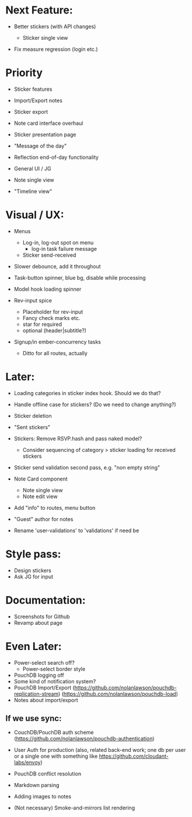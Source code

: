 # Next Feature:
- Better stickers (with API changes)
  - Sticker single view

- Fix measure regression (login etc.)

# Priority
- Sticker features
- Import/Export notes
- Sticker export
- Note card interface overhaul
- Sticker presentation page
- "Message of the day"
- Reflection end-of-day functionality

- General UI / JG
- Note single view
- "Timeline view"

# Visual / UX:
- Menus
  - Log-in, log-out spot on menu
    - log-in task failure message
  - Sticker send-received
- Slower debounce, add it throughout
- Task-button spinner, blue bg, disable while processing
- Model hook loading spinner

- Rev-input spice
  - Placeholder for rev-input
  - Fancy check marks etc.
  - star for required
  - optional (header|subtitle?)

- Signup/in ember-concurrency tasks
  - Ditto for all routes, actually

# Later:
- Loading categories in sticker index hook. Should we do that?

- Handle offline case for stickers? (Do we need to change anything?)
- Sticker deletion
- "Sent stickers"

- Stickers: Remove RSVP.hash and pass naked model?
  - Consider sequencing of category > sticker loading for received stickers
- Sticker send validation second pass, e.g. "non empty string"

- Note Card component
  - Note single view
  - Note edit view
- Add "info" to routes, menu button
- "Guest" author for notes
- Rename 'user-validations' to 'validations' if need be

# Style pass:
- Design stickers
- Ask JG for input

# Documentation:
- Screenshots for Github
- Revamp about page

# Even Later:
- Power-select search off?
  - Power-select border style
- PouchDB logging off
- Some kind of notification system?
- PouchDB Import/Export
    (https://github.com/nolanlawson/pouchdb-replication-stream)
    (https://github.com/nolanlawson/pouchdb-load)
- Notes about import/export

## If we use sync:
- CouchDB/PouchDB auth scheme
  (https://github.com/nolanlawson/pouchdb-authentication)
- User Auth for production
  (also, related back-end work; one db per user or a single one with something like https://github.com/cloudant-labs/envoy)
- PouchDB conflict resolution

- Markdown parsing
- Adding images to notes
- (Not necessary) Smoke-and-mirrors list rendering

